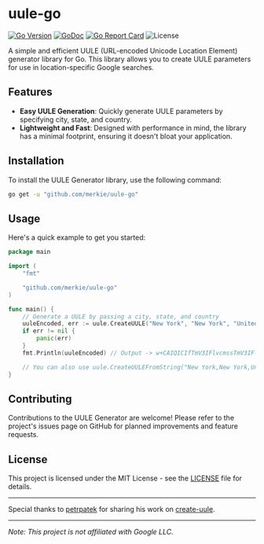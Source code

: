 # uule-go

[![Go Version](https://img.shields.io/badge/Go-1.21.3-blue)](https://golang.org)
[![GoDoc](https://pkg.go.dev/badge/github.com/merkie/uule-go.svg)](https://pkg.go.dev/github.com/merkie/uule-go)
[![Go Report Card](https://goreportcard.com/badge/github.com/merkie/uule-go)](https://goreportcard.com/report/github.com/merkie/uule-go)
![License](https://img.shields.io/badge/license-MIT-green)

A simple and efficient UULE (URL-encoded Unicode Location Element) generator library for Go. This library allows you to create UULE parameters for use in location-specific Google searches.

## Features

- **Easy UULE Generation**: Quickly generate UULE parameters by specifying city, state, and country.
- **Lightweight and Fast**: Designed with performance in mind, the library has a minimal footprint, ensuring it doesn't bloat your application.

## Installation

To install the UULE Generator library, use the following command:

```bash
go get -u "github.com/merkie/uule-go"
```

## Usage

Here's a quick example to get you started:

```go
package main

import (
	"fmt"

	"github.com/merkie/uule-go"
)

func main() {
	// Generate a UULE by passing a city, state, and country
	uuleEncoded, err := uule.CreateUULE("New York", "New York", "United States")
	if err != nil {
		panic(err)
	}
	fmt.Println(uuleEncoded) // Output -> w+CAIQICIfTmV3IFlvcmssTmV3IFlvcmssVW5pdGVkIFN0YXRlcw==

	// You can also use uule.CreateUULEFromString("New York,New York,United States")
}
```

## Contributing

Contributions to the UULE Generator are welcome! Please refer to the project's issues page on GitHub for planned improvements and feature requests.

## License

This project is licensed under the MIT License - see the [LICENSE](LICENSE) file for details.

---

Special thanks to [petrpatek](https://github.com/petrpatek) for sharing his work on [create-uule](https://github.com/petrpatek/create-uule).

---

_Note: This project is not affiliated with Google LLC._
